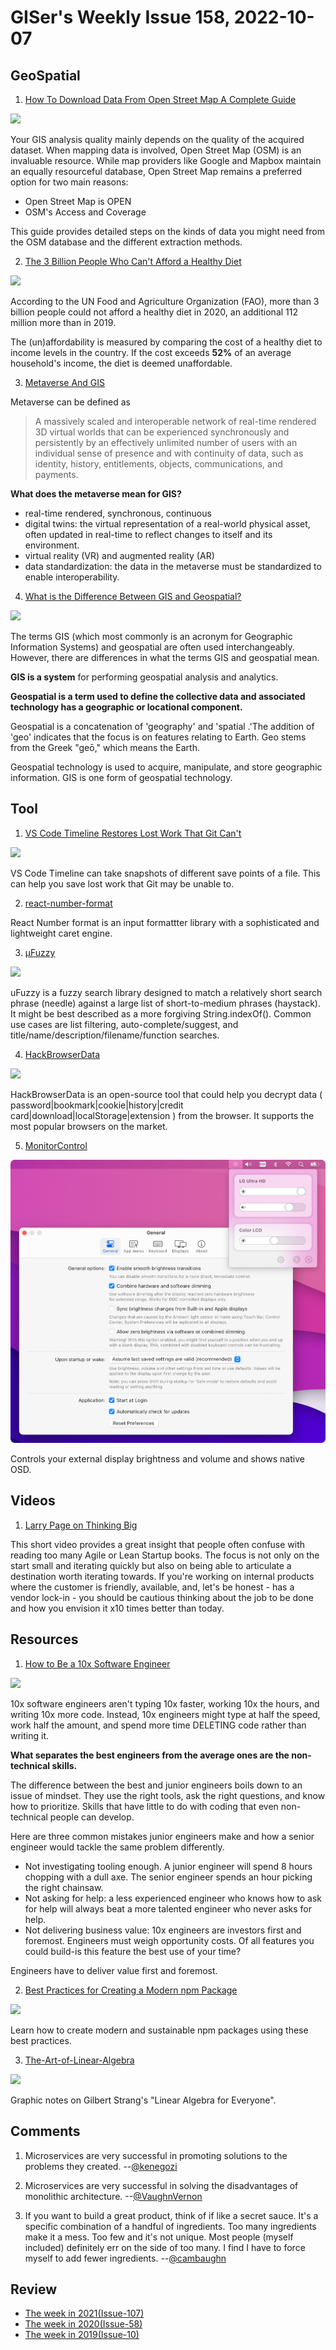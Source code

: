 # GISer's Weekly Issue 158, 2022-10-07

## GeoSpatial

1. [How To Download Data From Open Street Map A Complete Guide](https://mapscaping.com/how-to-download-data-from-open-street-map-a-complete-guide/)

![](https://lh3.googleusercontent.com/PPV_-UaBUIa5YNOyiLjensOLnpWMts9MFS1FfB8uDIvZqhNAp5_1xRrQL1tntU7tt3eG4WJw-9qQpXKgHWm777i0vmBLAF5fMSpZoztWDubTEkQ-5i51H-j3AuMENR6JmW3-EScSyn5VtgFz5I1zY8PwlocJ_mIa-oxGGVQEQSNwYpr2agbfs6nj4mxgnDI4tYGsyg)

Your GIS analysis quality mainly depends on the quality of the acquired dataset. When mapping data is involved, Open Street Map (OSM) is an invaluable resource. While map providers like Google and Mapbox maintain an equally resourceful database, Open Street Map remains a preferred option for two main reasons:

- Open Street Map is OPEN
- OSM's Access and Coverage

This guide provides detailed steps on the kinds of data you might need from the OSM database and the different extraction methods.

2. [The 3 Billion People Who Can't Afford a Healthy Diet](https://www.visualcapitalist.com/mapped-the-3-billion-people-cant-afford-a-healthy-diet/)

![](https://www.visualcapitalist.com/wp-content/uploads/2022/10/cost-of-a-healthy-diet.jpg)

According to the UN Food and Agriculture Organization (FAO), more than 3 billion people could not afford a healthy diet in 2020, an additional 112 million more than in 2019.

The (un)affordability is measured by comparing the cost of a healthy diet to income levels in the country. If the cost exceeds **52%** of an average household's income, the diet is deemed unaffordable.

3. [Metaverse And GIS](https://mapscaping.com/metaverse-and-gis/)

Metaverse can be defined as

> A massively scaled and interoperable network of real-time rendered 3D virtual worlds that can be experienced synchronously and persistently by an effectively unlimited number of users with an individual sense of presence and with continuity of data, such as identity, history, entitlements, objects, communications, and payments.

**What does the metaverse mean for GIS?**

- real-time rendered, synchronous, continuous
- digital twins: the virtual representation of a real-world physical asset, often updated in real-time to reflect changes to itself and its environment.
- virtual reality (VR) and augmented reality (AR)
- data standardization: the data in the metaverse must be standardized to enable interoperability.

4. [What is the Difference Between GIS and Geospatial?](https://www.gislounge.com/difference-gis-geospatial/)

![](https://cityofdelta.net/sites/default/files/styles/full_node_primary_extra_wide/public/imageattachments/planning/page/2321/what_is_gis.jpg?itok=v2BgZuFg)

The terms GIS (which most commonly is an acronym for Geographic Information Systems) and geospatial are often used interchangeably. However, there are differences in what the terms GIS and geospatial mean.

**GIS is a system** for performing geospatial analysis and analytics.

**Geospatial is a term used to define the collective data and associated technology has a geographic or locational component.**

Geospatial is a concatenation of 'geography' and 'spatial .'The addition of 'geo' indicates that the focus is on features relating to Earth. Geo stems from the Greek "geō," which means the Earth.

Geospatial technology is used to acquire, manipulate, and store geographic information. GIS is one form of geospatial technology.

## Tool

1. [VS Code Timeline Restores Lost Work That Git Can't](https://austingil.com/vs-code-timeline-restores-work-git-cant/)

![](https://cdn.statically.io/img/austingil.com/f=auto%2Cq=70/wp-content/uploads/vscode-timeline-1080x608.png)

VS Code Timeline can take snapshots of different save points of a file. This can help you save lost work that Git may be unable to.

2. [react-number-format](https://github.com/s-yadav/react-number-format)

React Number format is an input formattter library with a sophisticated and lightweight caret engine.

3. [μFuzzy](https://github.com/leeoniya/uFuzzy)

![](https://github.com/leeoniya/uFuzzy/raw/main/uFuzzy.png)

uFuzzy is a fuzzy search library designed to match a relatively short search phrase (needle) against a large list of short-to-medium phrases (haystack). It might be best described as a more forgiving String.indexOf(). Common use cases are list filtering, auto-complete/suggest, and title/name/description/filename/function searches.

4. [HackBrowserData](https://github.com/moonD4rk/HackBrowserData)

![](https://img.hellogithub.com/i/mFbzEDBWL07XHfy_1664179518.png)

HackBrowserData is an open-source tool that could help you decrypt data ( password|bookmark|cookie|history|credit card|download|localStorage|extension ) from the browser. It supports the most popular browsers on the market.

5. [MonitorControl](https://github.com/MonitorControl/MonitorControl)

![](https://github.com/MonitorControl/MonitorControl/raw/main/.github/screenshot.png)

Controls your external display brightness and volume and shows native OSD.

## Videos

1. [Larry Page on Thinking Big](https://nitter.net/JonErlichman/status/1576944152482570241)

This short video provides a great insight that people often confuse with reading too many Agile or Lean Startup books. The focus is not only on the start small and iterating quickly but also on being able to articulate a destination worth iterating towards. If you're working on internal products where the customer is friendly, available, and, let's be honest - has a vendor lock-in - you should be cautious thinking about the job to be done and how you envision it x10 times better than today.

## Resources

1. [How to Be a 10x Software Engineer](https://medium.com/@_michaellin/how-to-be-a-10x-engineer-fdac2a5a1bd5)

![](https://miro.medium.com/max/720/1*xQ81A11_SHnuz9IZfBuK6g.jpeg)

10x software engineers aren't typing 10x faster, working 10x the hours, and writing 10x more code. Instead, 10x engineers might type at half the speed, work half the amount, and spend more time DELETING code rather than writing it.

**What separates the best engineers from the average ones are the non-technical skills.**

The difference between the best and junior engineers boils down to an issue of mindset. They use the right tools, ask the right questions, and know how to prioritize. Skills that have little to do with coding that even non-technical people can develop.

Here are three common mistakes junior engineers make and how a senior engineer would tackle the same problem differently.

- Not investigating tooling enough. A junior engineer will spend 8 hours chopping with a dull axe. The senior engineer spends an hour picking the right chainsaw.
- Not asking for help: a less experienced engineer who knows how to ask for help will always beat a more talented engineer who never asks for help.
- Not delivering business value: 10x engineers are investors first and foremost. Engineers must weigh opportunity costs. Of all features you could build-is this feature the best use of your time?

Engineers have to deliver value first and foremost.

2. [Best Practices for Creating a Modern npm Package](https://nodeweekly.com/link/129820/web)

![](https://res.cloudinary.com/snyk/images/f_auto,q_auto/v1/wordpress-sync/blog-hero-create-npm-package/blog-hero-create-npm-package.jpg?_i=AA)

Learn how to create modern and sustainable npm packages using these best practices.

3. [The-Art-of-Linear-Algebra](https://github.com/kenjihiranabe/The-Art-of-Linear-Algebra)

![](https://github.com/kenjihiranabe/The-Art-of-Linear-Algebra/raw/main/MapofEigenvalues.png)

Graphic notes on Gilbert Strang's "Linear Algebra for Everyone".

## Comments

1. Microservices are very successful in promoting solutions to the problems they created.
   --[@kenegozi](https://nitter.net/kenegozi/status/1577519496478490624#m)

2. Microservices are very successful in solving the disadvantages of monolithic architecture.
   --[@VaughnVernon](https://nitter.net/VaughnVernon/status/1577413895890735105#m)

3. If you want to build a great product, think of if like a secret sauce. It's a specific combination of a handful of ingredients. Too many ingredients make it a mess. Too few and it's not unique. Most people (myself included) definitely err on the side of too many. I find I have to force myself to add fewer ingredients.
   --[@cambaughn](https://nitter.net/cambaughn/status/1576788235740581888)

## Review

- [The week in 2021(Issue-107)](https://github.com/lkcozy/weekly/blob/master/docs/2021/issue-107.md)
- [The week in 2020(Issue-58)](https://github.com/lkcozy/weekly/blob/master/docs/2020/issue-58.md)
- [The week in 2019(Issue-10)](https://github.com/lkcozy/weekly/blob/master/docs/2019/issue-10.md)
